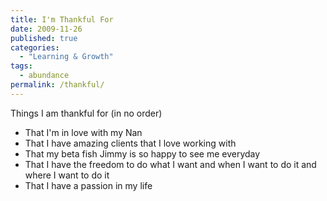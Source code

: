```yaml
---
title: I'm Thankful For
date: 2009-11-26
published: true
categories:
  - "Learning & Growth"
tags:
  - abundance
permalink: /thankful/
---
```

Things I am thankful for (in no order)

- That I'm in love with my Nan
- That I have amazing clients that I love working with
- That my beta fish Jimmy is so happy to see me everyday
- That I have the freedom to do what I want and when I want to do it and where I want to do it
- That I have a passion in my life